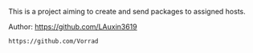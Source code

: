 This is a project aiming to create and send packages to assigned hosts.

Author: https://github.com/LAuxin3619

	https://github.com/Vorrad
